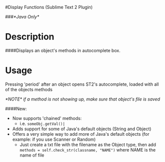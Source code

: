 #Display Functions (Sublime Text 2 Plugin)

###*\*Java Only\**

Description
=========
####Displays an object's methods in autocomplete box.


Usage
=====

Pressing 'period' after an object opens ST2's autocomplete, loaded with all of the objects methods

*\*NOTE\*
if a method is not showing up, make sure that object's file is saved*

####New: 
* Now supports 'chained' methods:	
    * i.e. `someObj.getVal()|`
* Adds support for some of Java's default objects (String and Object)
* Offers a very simple way to add more of Java's default objects (for example: if you use Scanner or Random)
    * Just create a txt file with the filename as the Object type, then add `methods = self.check_str(classname, "NAME")` where NAME is the name of file
